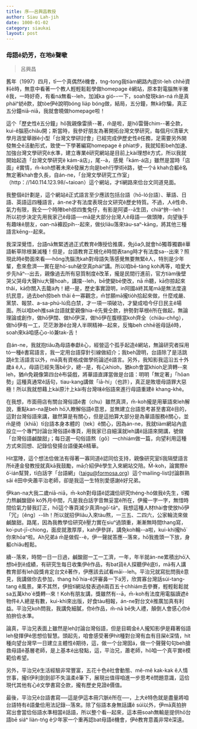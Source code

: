 ```yaml
---
title: 序——呂興昌教授
author: Siau Lah-jih
date: 1000-01-02
category: siaukai
layout: post
---
```


### 母語ê奶芳，在地ê聲嗽
> 呂興昌

舊年（1997）四月，tī一个真偶然ê機會，tng-tong我tiàm網路內底tit-leh chhē資料ê時，無意中看著一个教人輕輕鬆鬆學做homepage ê網站，原本對電腦無半撇ê我，一時好奇，有看ná無看--leh，加減ka gió--一下，soah發現kán-ná m̄是真pháiⁿ紡ê款，就tòe伊ê說明bóng lia̍p bóng做，結局，五分鐘，無kā你騙，真正五分鐘niā-niā，我就會曉做homepage啦！

這个「歷史性ê五分鐘」hō͘我親像雷摃--著，m̄是啦，是hō͘雷聲chim--著仝款，kui-ê腦筋chiâu開；斯當時，我參好朋友為著開拓台灣文學研究，每個月tī清華大學月涵堂舉辦ê小型「台灣文學研討會」已經完成伊歷史性ê任務，足需要另外開發無仝ê活動形式，致使一下學著編寫homepage ê phiat步，我就知影beh加速、加強台灣文學研究ê水準，建立專業ê研究網站是目前上kài理想ê方式，所以我就開始起造「台灣文學研究ê kám-á店」，尾--à，感覺「kám-á店」雖然是當時「店面」ê實情，m̄-koh想著未來ê發展方向是beh行學術ê路，號一个á khah合軀ê名無定著khah會久長，自án-ne，「台灣文學研究工作室」（http：//140.114.123.98/~taioan）這个網站，才tī網路來佮台文同道見面。

我整個ê計劃是，這个網站ê正式語言至少應該包括台語（hō-ló台語）、華語、日語、英語這四種語言，án-ne才有法度表現台文研究ê歷史特質。不過，人ê性命、氣力有限，我仝一个時陣beh掠四隻兔仔，有影是阿婆--ā生囝，chiâⁿ拚--leh！所以初步決定先用我家己ê母語──mā是大部分台灣人ê母語──做頭陣，向望後手有趣味ê朋友，oan-nā褲跤pih--起來，做伙liâu落來tàu-saⁿ-kāng，將其他三種語言kēng--起來。

  

我深深覺悟，台語nā無緊透過正式教育ê傳授佮推廣，免jōa久就會hō͘獨尊獨霸ê華語斬草除根兼滅種！但是，台語教育正規化ê時間表tang時才有法度sa--出來？照現此時ê勢面來看──hông洗腦洗kah對母語失落感覺無要無緊ê人，特別是少年輩，愈來愈濟──實在是hò͘-suh破空真pháiⁿ講。所以咱bē-tàng koh再等，咱愛大步先hāⁿ--出去，親像過去所有惡質制度ê改革，攏是民間行進前，官方tiàm後壁哭父哭母大聲hiu大聲hoah，講擋--leh，bē使變bē使改，nā m̄聽，kā你掠起來thâi，kā你關入去籠á內！總--是，歷史事實證明，in阿國á終其尾mā是無法度違抗民意，過去beh掠beh thâi ê一寡觀念，m̄甘願mā攏tio̍h拾起來做，什麼戒嚴、黨禁、報禁、a-sa-phú-lú烏白禁，才一項一項破功，才變成咱今仔日民主ê場面。所以咱beh推sak台語就愛親像hia-ê先覺仝款，拚勢對草根ê所在做起，無論理論或創作，做hō͘伊闊、做hō͘伊深，做hō͘伊在腹穩當koh齊全（chiâu-chn̂g），做hō͘伊有一工，茫茫渺渺ê台灣人半暝精神--起來，反悔beh chhē爸母話ê時，soah來kā咱感心o-ló兼tak-舌！

自án-ne，我就抱tiâu為母語奉獻ê心，經營這个孤手起造ê網站，無論研究者採用tó一種ê書寫語言，我一定用台語穿針引線做紹介；我beh證明，台語除了是活跳跳ê生活語言以外，mā真有資格成做學術論述ê語言。另外，我知影我這沿五十外歲á ê人，母語已經失落bē少，總--是，有心khioh，猶koh會當khioh足濟轉--來leh，猶m̄免親像第四台ê布袋戲，將華語直譯當做是台語：明明「無定著」「hōan勢」這種真通常ê話句，tiau-kang講做「iā-hí」（也許），真正是敗壞母語罪大惡極！所以我就想藉上kài原汁上kài有台灣味ê俗語來進行母語重建ê khang-khè。

在我想，市面冊店有關台灣俗語ê書（chu）雖然真濟，m̄-koh攏是用華語來leh解說，重點kan-na是beh hō͘人瞭解俗語ê意思，並無建立台語思考甚至書寫ê目的，這對台灣俗語來講，雖然算是有關心，但是這拍算大部分是為華語服務ê關心，並m̄是徛〔khiā〕tī台語本身本體的〔tek〕ê關心，因為án-ne，我就tiàm網站內底設立一个專門討論台灣俗語ê專頁，用我家已自細漢就leh講ê話語來開講，號做「台灣俗語鹹酸甜」；每日選一句俗語熬〔gô〕一chhiám做一篇，向望利用這種方式來回想、記錄佮發揚台語優美ê精華。

Hit當陣，這个想法佮做法有得著一寡同道ê認同佮支持，親像研究室tī我隔壁語言所ê連金發教授就真kā我鼓勵，mā介紹伊ê學生入來網站交陪。M̄-koh，論實際ê ŏ͘-ián幫贊，tī白話字「台語網」（taigu@formosa.org）這个mailing-list討論群熟sāi ê田中央蕭平治老師，卻是我這一生特別愛感謝ê好兄弟。

伊kan-na大我二歲niā-niā，m̄-koh對母語ê認識佮研究théng-hó做我ê先生，tī獨力熬鹹酸甜ê kó͘外月中間，凡是我白話字音無妥當ê所在，伊攏一字一字，無惜時間佮氣力替我訂正，hō͘這个專頁減少真濟ngō͘-tāⁿ。我想這種人材thài會使放hō͘伊「冗」〔êng〕--lih！所以就招伊liâu入來tàu熬，一三五、二四六，公家輪流來做鹹酸甜。路尾，因為我教學佮研究ê壓力實在siuⁿ過頭重，漸漸無時間thang寫，ko͘-put-jī-chiong，面皮就激厚厚，kah伊參詳，講免koh輪--a啦，kui-khì攏hō͘你來hōaⁿ啦。Ah兄弟á m̄是做假--è，伊一聲就答應--落來，hō͘我擔頭一下放，身軀chiâu輕鬆。

續--落來，時間一日一日過，鹹酸甜一工一工濟，一年，年半就án-ne累積出hō͘人想bē到ê成績，有研究生每日收集伊ê作品，有bat貨ê人探聽伊ê底tì，mā有人講教育部有leh設獎肯定台文ê著作，伊應該去試看māi--leh。平治兄就寫批問我ê意見，我講做你去參加，thang hō͘ hia-ê評審鼻一下á芳，欣賞寡台灣話súi-tang-tang ê風景。果不其然，伊撿tī網站發表過ê兩百五十chhiám去參賽，輕輕鬆鬆就sa五萬kho͘ ê獎轉--來！Koh有朋友講，獎雖然有--ā，m̄-koh有法度用電腦讀遮ê物件ê人總是有數，kui-khì來出版，好食tàu相報，án-ne對台文ê推廣加真有利益。平治兄koh問我，我講免細膩，你ê作品，m̄-nā bē失人禮，顛倒人會感心你ê拍拚佮水準。

論真，平治兄表面上雖然是leh討論台灣俗語，但是目睭金ê人攏知影伊是藉著俗語leh發揮伊ê思想佮智慧。頭起先，咱會感受著伊hit種對台灣有血有目屎ê深情，hit種向望台灣早一日建立主體性ê期待，這，做一个台灣囡á，做一个聲聲句句beh搶救母語ê基層老師，是上基本ê出發點，這，平治兄，蕭老師，hō͘咱一个真平實ê模範佮希望。

另外，平治兄ê生活經驗非常豐富，五花十色ê社會動態、mê-mê kak-kak ê人情世事，攏tī伊利劍劍卻不失溫柔ê筆下，展現出值得咱進一步思考ê問題意識，這佮現代其他有心ê文學書寫仝款，攏有歷史見證ê價值。

最後，平治兄ê台語書寫──這是伊這本冊穴脈ê所在──，上大ê特色就是盡量將咱台語特有ê語彙佮用法記錄--落來。除了俗語本身無話講ê súi以外，伊mā真拍拚寫出會當佮俗語水準相當ê話語，所以整个看--起來，這本冊soah無輸是提供hō͘台語bē siáⁿ liàn-tńg ê少年家一个重再認bat母語ê機會，伊ê教育意義非常ê深遠。
